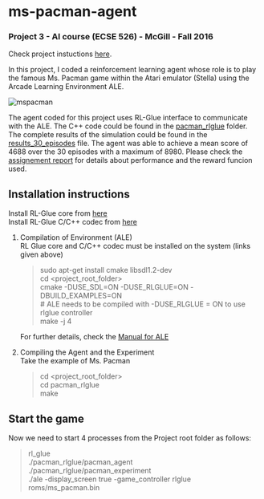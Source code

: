 # ms-pacman-agent


### Project 3 - AI course (ECSE 526) - McGill - Fall 2016
Check project instuctions [here](http://www.cim.mcgill.ca/~jer/courses/ai/as3).
  
In this project, I coded a reinforcement learning agent whose role is to play the famous Ms. Pacman game  within the Atari emulator (Stella) using the Arcade Learning Environment ALE. 

  ![mspacman](https://user-images.githubusercontent.com/44270915/47176769-727d7080-d2e4-11e8-8fdd-51ebbf725aa0.PNG)

The agent coded for this project uses RL-Glue interface to communicate with the ALE. 
The C++ code could be found in the [pacman_rlglue](Code/pacman_rlglue) folder.
The complete results of the simulation could be found in the [results_30_episodes](Code/pacman_rlglue/results_30_episodes.txt) file.
The agent was able to achieve a mean score of 4688 over the 30 episodes with a maximum of 8980.
Please check the [assignement report](ASSIGNMENT_3_REPORT.pdf) for details about performance and the reward funcion used.
 
  
## Installation instructions

Install RL-Glue core from [here](https://code.google.com/archive/p/rl-glue-ext/wikis/RLGlueCore.wiki)  
Install RL-Glue C/C++ codec from [here](https://code.google.com/archive/p/rl-glue-ext/wikis/CandCPP.wiki)  
  
1) Compilation of Environment (ALE)  
   RL Glue core and C/C++ codec must be installed on the system (links given above)  
   > sudo apt-get install cmake libsdl1.2-dev  
   > cd \<project_root_folder\>  
   > cmake -DUSE_SDL=ON -DUSE_RLGLUE=ON -DBUILD_EXAMPLES=ON  
   > \# ALE needs to be compiled with -DUSE_RLGLUE = ON to use rlglue controller  
   > make -j 4  
   
   For further details, check the [Manual for ALE](doc/manual/manual.pdf)
  
2) Compiling the Agent and the Experiment  
   Take the example of Ms. Pacman  
   > cd \<project_root_folder\>  
   > cd pacman_rlglue  
   > make 
  
 ## Start the game
   
   Now we need to start 4 processes from the Project root folder as follows:  
   > rl_glue  
   > ./pacman_rlglue/pacman_agent  
   > ./pacman_rlglue/pacman_experiment  
   > ./ale -display_screen true -game_controller rlglue roms/ms_pacman.bin  



